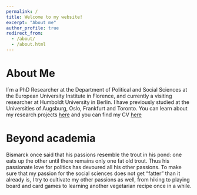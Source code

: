 ```yaml
---
permalink: /
title: Welcome to my website!
excerpt: "About me"
author_profile: true
redirect_from: 
  - /about/
  - /about.html
---
```



About Me
=====

I´m a PhD Researcher at the Department of Political and Social Sciences at the European University Institute in Florence, and currently a visiting researcher at Humboldt University in Berlin. I have previously studied at the Universities of Augsburg, Oslo, Frankfurt and Toronto. You can learn about my research projects [here](https://timoseidl.com/research/) and you can find my CV [here](https://timoseidl.com/cv/) 

Beyond academia
=====

Bismarck once said that his passions resemble the trout in his pond: one eats up the other until there remains only one fat old trout. Thus his passionate love for politics has devoured all his other passions. To make sure that my passion for the social sciences does not get “fatter” than it already is, I try to cultivate my other passions as well, from hiking to playing board and card games to learning another vegetarian recipe once in a while.
